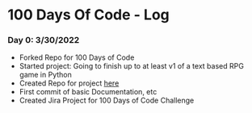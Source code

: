 # 100 Days Of Code - Log

### Day 0: 3/30/2022
* Forked Repo for 100 Days of Code
* Started project: Going to finish up to at least v1 of a text based RPG game in Python
* Created Repo for project [here](https://github.com/edgecases-PurpleHax/100_days_rpg_project)
* First commit of basic Documentation, etc
* Created Jira Project for 100 Days of Code Challenge
